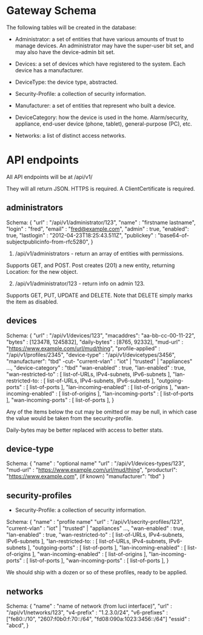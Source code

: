 Gateway Schema
==============

The following tables will be created in the database:

* Administrator: a set of entities that have various amounts of trust to
  manage devices.  An administrator may have the super-user bit set, and may
  also have the device-admin bit set.

* Devices: a set of devices which have registered to the system.  Each device
  has a manufacturer.

* DeviceType: the device type, abstracted.

* Security-Profile: a collection of security information.

* Manufacturer: a set of entities that represent who built a device.

* DeviceCategory: how the device is used in the home. Alarm/security,
  appliance, end-user device (phone, tablet), general-purpose (PC), etc.

* Networks: a list of distinct access networks.

API endpoints
=============

All API endpoints will be at
  /api/v1/<endpoint>

They will all return JSON.
HTTPS is required.
A ClientCertificate is required.

administrators
--------------

Schema:
{
"url"   : "/api/v1/administrator/123",
"name"  : "firstname lastname",
"login" : "fred",
"email" : "fred@example.com",
"admin" : true,
"enabled": true,
"lastlogin" : "2012-04-23T18:25:43.511Z",
"publickey" : "base64-of-subjectpublicinfo-from-rfc5280",
}

1. /api/v1/administrators - return an array of entities with permissions.

Supports GET, and POST.  Post creates (201) a new entity, returning Location:
for the new object.

2. /api/v1/administrator/123 - return info on admin 123.

Supports GET, PUT, UPDATE and DELETE.
Note that DELETE simply marks the item as disabled.

devices
-------

Schema:
{
"url"      : "/api/v1/devices/123",
"macaddres": "aa-bb-cc-00-11-22",
"bytes" : [123478, 1245832],
"daily-bytes" : [8765, 92332],
"mud-url"  : "https://www.example.com/url/mud/thing",
"profile-applied" : "/api/v1/profiles/2345",
"device-type" : "/api/v1/devicetypes/3456",
"manufacturer": "tbd"
-cut-
"current-vlan" : "iot" | "trusted" | "appliances" ...,
"device-category" : "tbd"
"wan-enabled"  : true,
"lan-enabled"  : true,
"wan-restricted-to" : [ list-of-URLs, IPv4-subnets, IPv6-subnets ],
"lan-restricted-to: : [ list-of-URLs, IPv4-subnets, IPv6-subnets ],
"outgoing-ports"    : [ list-of-ports ],
"lan-incoming-enabled" : [ list-of-origins ],
"wan-incoming-enabled" : [ list-of-origins ],
"lan-incoming-ports"   : [ list-of-ports ],
"wan-incoming-ports"   : [ list-of-ports ],
}

Any of the items below the cut may be omitted or may be null, in
which case the value would be taken from the security-profile.

Daily-bytes may be better replaced with access to better stats.

device-type
-----------

Schema:
{
"name"     : "optional name"
"url"      : "/api/v1/devices-types/123",
"mud-url"  : "https://www.example.com/url/mud/thing",
"producturl": "https://www.example.com",   (if known)
"manufacturer": "tbd"
}

security-profiles
-----------------

* Security-Profile: a collection of security information.

Schema:
{
"name"     : "profile name"
"url"      : "/api/v1/secrity-profiles/123",
"current-vlan" : "iot" | "trusted" | "appliances" ...,
"wan-enabled"  : true,
"lan-enabled"  : true,
"wan-restricted-to" : [ list-of-URLs, IPv4-subnets, IPv6-subnets ],
"lan-restricted-to: : [ list-of-URLs, IPv4-subnets, IPv6-subnets ],
"outgoing-ports"    : [ list-of-ports ],
"lan-incoming-enabled" : [ list-of-origins ],
"wan-incoming-enabled" : [ list-of-origins ],
"lan-incoming-ports"   : [ list-of-ports ],
"wan-incoming-ports"   : [ list-of-ports ],
}

We should ship with a dozen or so of these profiles, ready to be applied.

networks
--------

Schema:
{
"name"     : "name of network (from luci interface)",
"url"      : "/api/v1/networks/123",
"v4-prefix" : "1.2.3.0/24",
"v6-prefixes" :["fe80::/10", "2607:f0b0:f:70::/64", "fd08:090a:1023:3456::/64"]
"essid" : "abcd",
}



